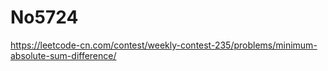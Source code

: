 # No5724

https://leetcode-cn.com/contest/weekly-contest-235/problems/minimum-absolute-sum-difference/
